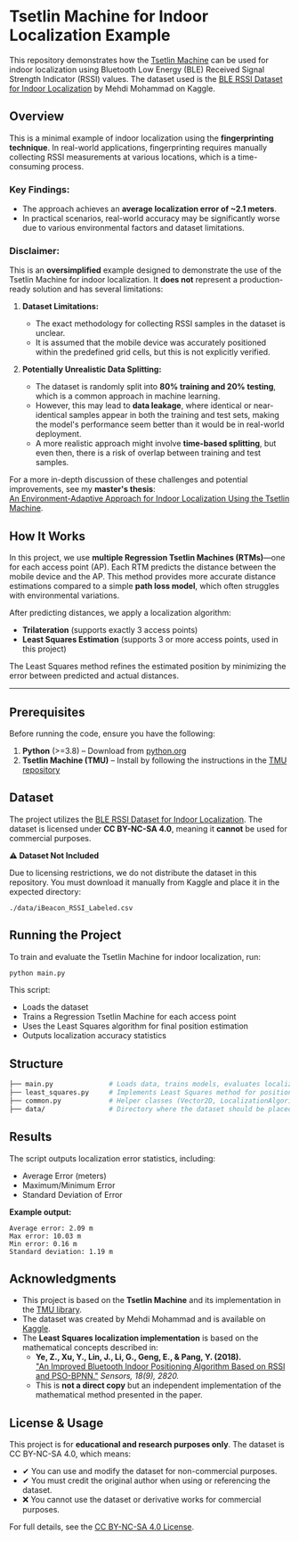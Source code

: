 # Tsetlin Machine for Indoor Localization Example

This repository demonstrates how the [Tsetlin Machine](https://en.wikipedia.org/wiki/Tsetlin_machine) can be used for indoor localization using Bluetooth Low Energy (BLE) Received Signal Strength Indicator (RSSI) values. The dataset used is the [BLE RSSI Dataset for Indoor Localization](https://www.kaggle.com/datasets/mehdimka/ble-rssi-dataset) by Mehdi Mohammad on Kaggle.

## Overview

This is a minimal example of indoor localization using the **fingerprinting technique**. In real-world applications, fingerprinting requires manually collecting RSSI measurements at various locations, which is a time-consuming process.

### Key Findings:

- The approach achieves an **average localization error of ~2.1 meters**.
- In practical scenarios, real-world accuracy may be significantly worse due to various environmental factors and dataset limitations.

### Disclaimer:

This is an **oversimplified** example designed to demonstrate the use of the Tsetlin Machine for indoor localization. It **does not** represent a production-ready solution and has several limitations:

1. **Dataset Limitations:**

   - The exact methodology for collecting RSSI samples in the dataset is unclear.
   - It is assumed that the mobile device was accurately positioned within the predefined grid cells, but this is not explicitly verified.

2. **Potentially Unrealistic Data Splitting:**
   - The dataset is randomly split into **80% training and 20% testing**, which is a common approach in machine learning.
   - However, this may lead to **data leakage**, where identical or near-identical samples appear in both the training and test sets, making the model's performance seem better than it would be in real-world deployment.
   - A more realistic approach might involve **time-based splitting**, but even then, there is a risk of overlap between training and test samples.

For a more in-depth discussion of these challenges and potential improvements, see my **master's thesis**:  
[An Environment-Adaptive Approach for Indoor Localization Using the Tsetlin Machine](https://uia.brage.unit.no/uia-xmlui/handle/11250/2823874).

## How It Works

In this project, we use **multiple Regression Tsetlin Machines (RTMs)**—one for each access point (AP). Each RTM predicts the distance between the mobile device and the AP. This method provides more accurate distance estimations compared to a simple **path loss model**, which often struggles with environmental variations.

After predicting distances, we apply a localization algorithm:

- **Trilateration** (supports exactly 3 access points)
- **Least Squares Estimation** (supports 3 or more access points, used in this project)

The Least Squares method refines the estimated position by minimizing the error between predicted and actual distances.

---

## Prerequisites

Before running the code, ensure you have the following:

1. **Python** (>=3.8) – Download from [python.org](https://www.python.org)
2. **Tsetlin Machine (TMU)** – Install by following the instructions in the [TMU repository](https://github.com/cair/tmu)

## Dataset

The project utilizes the [BLE RSSI Dataset for Indoor Localization](https://www.kaggle.com/datasets/mehdimka/ble-rssi-dataset).
The dataset is licensed under **CC BY-NC-SA 4.0**, meaning it **cannot** be used for commercial purposes.

**⚠️ Dataset Not Included**

Due to licensing restrictions, we do not distribute the dataset in this repository.
You must download it manually from Kaggle and place it in the expected directory:

```
./data/iBeacon_RSSI_Labeled.csv
```

## Running the Project

To train and evaluate the Tsetlin Machine for indoor localization, run:

```sh
python main.py
```

This script:

- Loads the dataset
- Trains a Regression Tsetlin Machine for each access point
- Uses the Least Squares algorithm for final position estimation
- Outputs localization accuracy statistics

## Structure

```bash
├── main.py              # Loads data, trains models, evaluates localization accuracy
├── least_squares.py     # Implements Least Squares method for position estimation
├── common.py            # Helper classes (Vector2D, LocalizationAlgorithm2D)
├── data/                # Directory where the dataset should be placed (not included)
```

## Results

The script outputs localization error statistics, including:

- Average Error (meters)
- Maximum/Minimum Error
- Standard Deviation of Error

**Example output:**

```
Average error: 2.09 m
Max error: 10.03 m
Min error: 0.16 m
Standard deviation: 1.19 m
```

## Acknowledgments

- This project is based on the **Tsetlin Machine** and its implementation in the [TMU library](https://github.com/cair/tmu).
- The dataset was created by Mehdi Mohammad and is available on [Kaggle](https://www.kaggle.com/datasets/mehdimka/ble-rssi-dataset).
- The **Least Squares localization implementation** is based on the mathematical concepts described in:
  - **Ye, Z., Xu, Y., Lin, J., Li, G., Geng, E., & Pang, Y. (2018).**  
    ["An Improved Bluetooth Indoor Positioning Algorithm Based on RSSI and PSO-BPNN."](https://doi.org/10.3390/s18092820) _Sensors, 18(9), 2820._
  - This is **not a direct copy** but an independent implementation of the mathematical method presented in the paper.

## License & Usage

This project is for **educational and research purposes only**.
The dataset is CC BY-NC-SA 4.0, which means:

- ✔ You can use and modify the dataset for non-commercial purposes.
- ✔ You must credit the original author when using or referencing the dataset.
- ❌ You cannot use the dataset or derivative works for commercial purposes.

For full details, see the [CC BY-NC-SA 4.0 License](https://creativecommons.org/licenses/by-nc-sa/4.0/).

